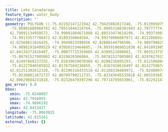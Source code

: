 ```yaml
---
title: Lake Canadarago
feature_type: water_body
description: ''
geometry: POLYGON ((-75.02292147121942 42.79425082817246, -75.01399507961884 42.79160551122697,
  -75.00901689968781 42.79551046316764, -75.00953188381943 42.79777774154761, -75.00644197903412
  42.79891134958572, -74.99991884671088 42.80533473618296, -74.99373903714118 42.81477968145381,
  -74.99133577786471 42.8189350004594, -74.99270906887971 42.82220869149592, -74.99391069851838
  42.82560811026435, -74.9940823598956 42.82888144796506, -74.98979082547251 42.83618288435877,
  -74.98961916409529 42.83958153464605, -74.99391069851838 42.84109198588174, -74.99837389431869
  42.84134372416487, -75.00077715359605 42.8389521690661, -75.00352373562693 42.83391701365066,
  -75.00781527005002 42.8319028366084, -75.00781527005002 42.8297627015757, -75.00798693142633
  42.82497860237255, -75.01039019070369 42.8208236895193, -75.01210680447311 42.81981639586672,
  -75.01227846585032 42.81767584236859, -75.0167416616497 42.81427598744853, -75.01759996853487
  42.81251302612328, -75.02206316433518 42.81188338489972, -75.02480974636606 42.81012035537099,
  -75.02360811672737 42.80709790211733, -75.02343645535018 42.8031936814165, -75.02223482571148
  42.80029684231818, -75.02326479397296 42.79714795033061, -75.02292147121942 42.79425082817246))
geo_error: 0.0
bbox:
  xmin: -75.0248097
  ymin: 42.7916055
  xmax: -74.9896192
  ymax: 42.8413437
longitude: -75.0063025
latitude: 42.815161
external_links: {}
---
```

